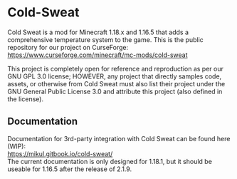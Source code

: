 # Cold-Sweat
Cold Sweat is a mod for Minecraft 1.18.x and 1.16.5 that adds a comprehensive temperature system to the game. This is the public repository for our project on CurseForge:  
https://www.curseforge.com/minecraft/mc-mods/cold-sweat  
  
This project is completely open for reference and reproduction as per our GNU GPL 3.0 license; HOWEVER, any project that directly samples code, assets, or otherwise from Cold Sweat must also list their project under the GNU General Public License 3.0 and attribute this project (also defined in the license).

## Documentation
Documentation for 3rd-party integration with Cold Sweat can be found here (WIP):  
https://mikul.gitbook.io/cold-sweat/  
The current documentation is only designed for 1.18.1, but it should be useable for 1.16.5 after the release of 2.1.9.  
